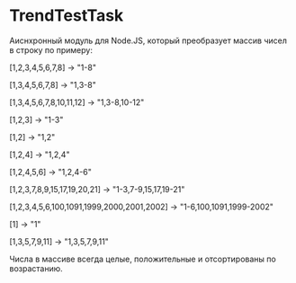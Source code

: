 # TrendTestTask

Аиснхронный модуль для Node.JS, который преобразует массив чисел в строку по
примеру:

[1,2,3,4,5,6,7,8] -> "1-8"

[1,3,4,5,6,7,8] -> "1,3-8"

[1,3,4,5,6,7,8,10,11,12] -> "1,3-8,10-12"

[1,2,3] -> "1-3"

[1,2] -> "1,2"

[1,2,4] -> "1,2,4"

[1,2,4,5,6] -> "1,2,4-6"

[1,2,3,7,8,9,15,17,19,20,21] -> "1-3,7-9,15,17,19-21"

[1,2,3,4,5,6,100,1091,1999,2000,2001,2002] -> "1-6,100,1091,1999-2002"

[1] -> "1"

[1,3,5,7,9,11] -> "1,3,5,7,9,11"


Числа в массиве всегда целые, положительные и отсортированы по возрастанию.